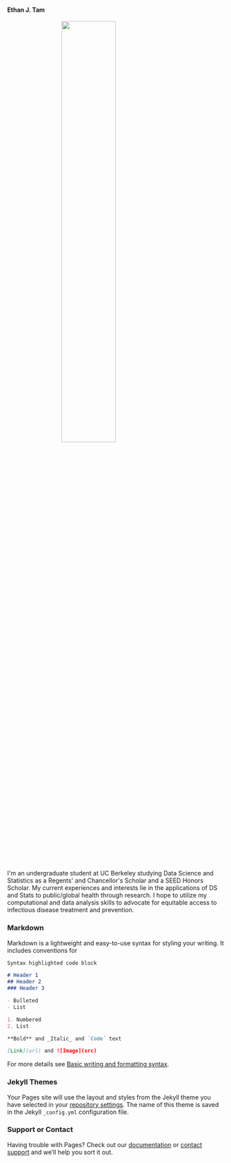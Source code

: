#### **Ethan J. Tam**

 <img src="./IMG_8733.heic" style="width:50%; margin:auto; display:block">

I'm an undergraduate student at UC Berkeley studying Data Science and Statistics as a Regents' and Chancellor's Scholar and a SEED Honors Scholar. My current experiences and interests lie in the applications of DS and Stats to public/global health through research. I hope to utilize my computational and data analysis skills to advocate for equitable access to infectious disease treatment and prevention. 

### Markdown

Markdown is a lightweight and easy-to-use syntax for styling your writing. It includes conventions for

```markdown
Syntax highlighted code block

# Header 1
## Header 2
### Header 3

- Bulleted
- List

1. Numbered
2. List

**Bold** and _Italic_ and `Code` text

[Link](url) and ![Image](src)
```

For more details see [Basic writing and formatting syntax](https://docs.github.com/en/github/writing-on-github/getting-started-with-writing-and-formatting-on-github/basic-writing-and-formatting-syntax).

### Jekyll Themes

Your Pages site will use the layout and styles from the Jekyll theme you have selected in your [repository settings](https://github.com/ethan-tam33/Ethan-Tam-website/settings/pages). The name of this theme is saved in the Jekyll `_config.yml` configuration file.

### Support or Contact

Having trouble with Pages? Check out our [documentation](https://docs.github.com/categories/github-pages-basics/) or [contact support](https://support.github.com/contact) and we’ll help you sort it out.
